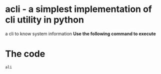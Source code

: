 # acli - a simplest implementation of cli utility in python
a cli to know system information
**Use the following command to execute**
# The code
`ali`

